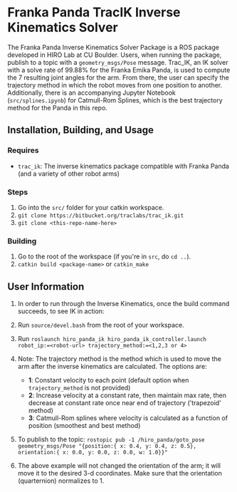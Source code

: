 # Franka Panda TracIK Inverse Kinematics Solver

The Franka Panda Inverse Kinematics Solver Package is a ROS package developed in HIRO Lab at CU Boulder. Users, when running the package, publish to a topic with a `geometry_msgs/Pose` message. Trac_IK, an IK solver with a solve rate of 99.88% for the Franka Emika Panda, is used to compute the 7 resulting joint angles for the arm. From there, the user can specify the trajectory method in which the robot moves from one position to another. Additionally, there is an accompanying Jupyter Notebook (`src/splines.ipynb`) for Catmull-Rom Splines, which is the best trajectory method for the Panda in this repo.

## Installation, Building, and Usage

### Requires

* `trac_ik`: The inverse kinematics package compatible with Franka Panda (and a variety of other robot arms)

### Steps

1. Go into the `src/` folder for your catkin workspace.
2. `git clone https://bitbucket.org/traclabs/trac_ik.git`
3. `git clone <this-repo-name-here>`

### Building

1. Go to the root of the workspace (if you're in `src`, do `cd ..`).
2. `catkin build <package-name>` or `catkin_make`

## User Information

1. In order to run through the Inverse Kinematics, once the build command succeeds, to see IK in action:

2. Run `source/devel.bash` from the root of your workspace.

3. Run `roslaunch hiro_panda_ik hiro_panda_ik_controller.launch robot_ip:=<robot-url> trajectory_method:=<1,2,3 or 4>`

4. Note: The trajectory method is the method which is used to move the arm after the inverse kinematics are calculated. The options are:
    * **1**: Constant velocity to each point (default option when `trajectory_method` is not provided)
    * **2**: Increase velocity at a constant rate, then maintain max rate, then decrease at constant rate once near end of trajectory ('trapezoid' method)
    * **3**: Catmull-Rom splines where velocity is calculated as a function of position (smoothest and best method)

5. To publish to the topic: `rostopic pub -1 /hiro_panda/goto_pose geometry_msgs/Pose "{position:{ x: 0.4, y: 0.4, z: 0.5}, orientation:{ x: 0.0, y: 0.0, z: 0.0, w: 1.0}}"`

6. The above example will not changed the orientation of the arm; it will move it to the desired 3-d coordinates. Make sure that the orientation (quarternion) normalizes to 1.
